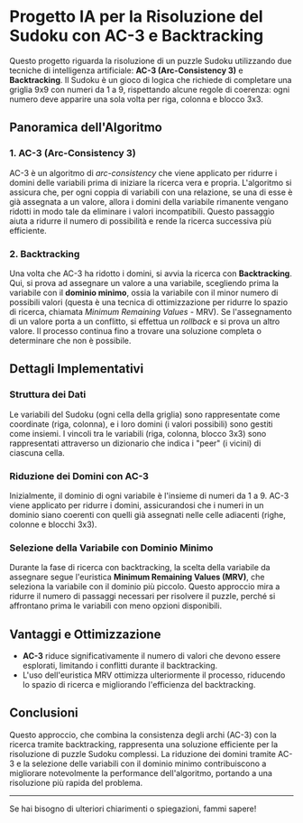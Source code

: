 # Progetto IA per la Risoluzione del Sudoku con AC-3 e Backtracking

Questo progetto riguarda la risoluzione di un puzzle Sudoku utilizzando due tecniche di intelligenza artificiale: **AC-3 (Arc-Consistency 3)** e **Backtracking**. Il Sudoku è un gioco di logica che richiede di completare una griglia 9x9 con numeri da 1 a 9, rispettando alcune regole di coerenza: ogni numero deve apparire una sola volta per riga, colonna e blocco 3x3.

## Panoramica dell'Algoritmo

### 1. **AC-3 (Arc-Consistency 3)**

AC-3 è un algoritmo di *arc-consistency* che viene applicato per ridurre i domini delle variabili prima di iniziare la ricerca vera e propria. L'algoritmo si assicura che, per ogni coppia di variabili con una relazione, se una di esse è già assegnata a un valore, allora i domini della variabile rimanente vengano ridotti in modo tale da eliminare i valori incompatibili. Questo passaggio aiuta a ridurre il numero di possibilità e rende la ricerca successiva più efficiente.

### 2. **Backtracking**

Una volta che AC-3 ha ridotto i domini, si avvia la ricerca con **Backtracking**. Qui, si prova ad assegnare un valore a una variabile, scegliendo prima la variabile con il **dominio minimo**, ossia la variabile con il minor numero di possibili valori (questa è una tecnica di ottimizzazione per ridurre lo spazio di ricerca, chiamata *Minimum Remaining Values* - MRV). Se l'assegnamento di un valore porta a un conflitto, si effettua un *rollback* e si prova un altro valore. Il processo continua fino a trovare una soluzione completa o determinare che non è possibile.

## Dettagli Implementativi

### Struttura dei Dati

Le variabili del Sudoku (ogni cella della griglia) sono rappresentate come coordinate (riga, colonna), e i loro domini (i valori possibili) sono gestiti come insiemi. I vincoli tra le variabili (riga, colonna, blocco 3x3) sono rappresentati attraverso un dizionario che indica i "peer" (i vicini) di ciascuna cella.

### Riduzione dei Domini con AC-3

Inizialmente, il dominio di ogni variabile è l'insieme di numeri da 1 a 9. AC-3 viene applicato per ridurre i domini, assicurandosi che i numeri in un dominio siano coerenti con quelli già assegnati nelle celle adiacenti (righe, colonne e blocchi 3x3).

### Selezione della Variabile con Dominio Minimo

Durante la fase di ricerca con backtracking, la scelta della variabile da assegnare segue l'euristica **Minimum Remaining Values (MRV)**, che seleziona la variabile con il dominio più piccolo. Questo approccio mira a ridurre il numero di passaggi necessari per risolvere il puzzle, perché si affrontano prima le variabili con meno opzioni disponibili.

## Vantaggi e Ottimizzazione

- **AC-3** riduce significativamente il numero di valori che devono essere esplorati, limitando i conflitti durante il backtracking.
- L'uso dell'euristica MRV ottimizza ulteriormente il processo, riducendo lo spazio di ricerca e migliorando l'efficienza del backtracking.

## Conclusioni

Questo approccio, che combina la consistenza degli archi (AC-3) con la ricerca tramite backtracking, rappresenta una soluzione efficiente per la risoluzione di puzzle Sudoku complessi. La riduzione dei domini tramite AC-3 e la selezione delle variabili con il dominio minimo contribuiscono a migliorare notevolmente la performance dell'algoritmo, portando a una risoluzione più rapida del problema.

---

Se hai bisogno di ulteriori chiarimenti o spiegazioni, fammi sapere!

